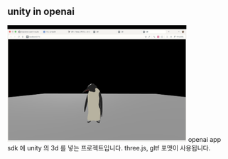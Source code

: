 ## unity in openai
<img src="assets/image.png" width="80%">
openai app sdk 에 unity 의 3d 를 넣는 프로젝트입니다. 
three.js, gltf 포맷이 사용됩니다.